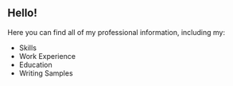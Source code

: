 ## Hello!

Here you can find all of my professional information, including my:

* Skills
* Work Experience
* Education
* Writing Samples
